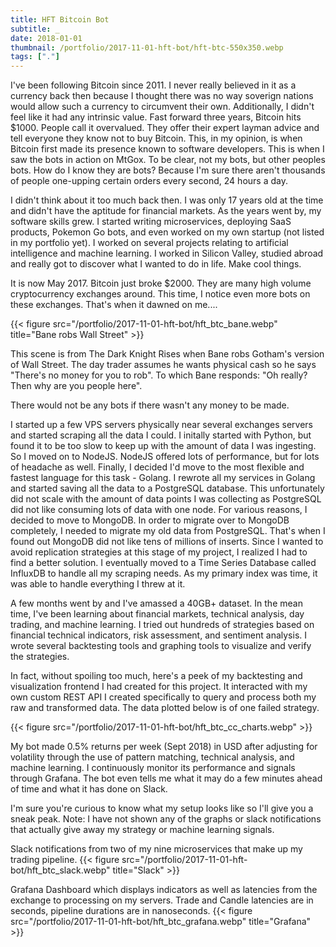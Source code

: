 ```yaml
---
title: HFT Bitcoin Bot
subtitle: _
date: 2018-01-01
thumbnail: /portfolio/2017-11-01-hft-bot/hft-btc-550x350.webp
tags: ["."]
---
```


I've been following Bitcoin since 2011. I never really believed in it as a currency back then because I thought there was no way soverign nations would allow such a currency to circumvent their own. Additionally, I didn't feel like it had any intrinsic value. Fast forward three years, Bitcoin hits $1000. People call it overvalued. They offer their expert layman advice and tell everyone they know not to buy Bitcoin. This, in my opinion, is when Bitcoin first made its presence known to software developers. This is when I saw the bots in action on MtGox. To be clear, not my bots, but other peoples bots. How do I know they are bots? Because I'm sure there aren't thousands of people one-upping certain orders every second, 24 hours a day.

I didn't think about it too much back then. I was only 17 years old at the time and didn't have the aptitude for financial markets. As the years went by, my software skills grew. I started writing microservices, deploying SaaS products, Pokemon Go bots, and even worked on my own startup (not listed in my portfolio yet). I worked on several projects relating to artificial intelligence and machine learning. I worked in Silicon Valley, studied abroad and really got to discover what I wanted to do in life. Make cool things.

It is now May 2017. Bitcoin just broke $2000. They are many high volume cryptocurrency exchanges around. This time, I notice even more bots on these exchanges. That's when it dawned on me....

{{< figure src="/portfolio/2017-11-01-hft-bot/hft_btc_bane.webp" title="Bane robs Wall Street" >}}

This scene is from The Dark Knight Rises when Bane robs Gotham's version of Wall Street. The day trader assumes he wants physical cash so he says "There's no money for you to rob". To which Bane responds: "Oh really? Then why are you people here".

There would not be any bots if there wasn't any money to be made.

I started up a few VPS servers physically near several exchanges servers and started scraping all the data I could. I initally started with Python, but found it to be too slow to keep up with the amount of data I was ingesting. So I moved on to NodeJS. NodeJS offered lots of performance, but for lots of headache as well. Finally, I decided I'd move to the most flexible and fastest language for this task - Golang. I rewrote all my services in Golang and started saving all the data to a PostgreSQL database. This unfortunately did not scale with the amount of data points I was collecting as PostgreSQL did not like consuming lots of data with one node. For various reasons, I decided to move to MongoDB. In order to migrate over to MongoDB completely, I needed to migrate my old data from PostgreSQL. That's when I found out MongoDB did not like tens of millions of inserts. Since I wanted to avoid replication strategies at this stage of my project, I realized I had to find a better solution. I eventually moved to a Time Series Database called InfluxDB to handle all my scraping needs. As my primary index was time, it was able to handle everything I threw at it.

A few months went by and I've amassed a 40GB+ dataset. In the mean time, I've been learning about financial markets, technical analysis, day trading, and machine learning. I tried out hundreds of strategies based on financial technical indicators, risk assessment, and sentiment analysis. I wrote several backtesting tools and graphing tools to visualize and verify the strategies.

In fact, without spoiling too much, here's a peek of my backtesting and visualization frontend I had created for this project. It interacted with my own custom REST API I created specifically to query and process both my raw and transformed data. The data plotted below is of one failed strategy.

{{< figure src="/portfolio/2017-11-01-hft-bot/hft_btc_cc_charts.webp" >}}

My bot made 0.5% returns per week (Sept 2018) in USD after adjusting for volatility through the use of pattern matching, technical analysis, and machine learning. I continuously monitor its performance and signals through Grafana. The bot even tells me what it may do a few minutes ahead of time and what it has done on Slack.

I'm sure you're curious to know what my setup looks like so I'll give you a sneak peak.
Note: I have not shown any of the graphs or slack notifications that actually give away my strategy or machine learning signals.

Slack notifications from two of my nine microservices that make up my trading pipeline.
{{< figure src="/portfolio/2017-11-01-hft-bot/hft_btc_slack.webp" title="Slack" >}}

Grafana Dashboard which displays indicators as well as latencies from the exchange to processing on my servers. Trade and Candle latencies are in seconds, pipeline durations are in nanoseconds.
{{< figure src="/portfolio/2017-11-01-hft-bot/hft_btc_grafana.webp" title="Grafana" >}}